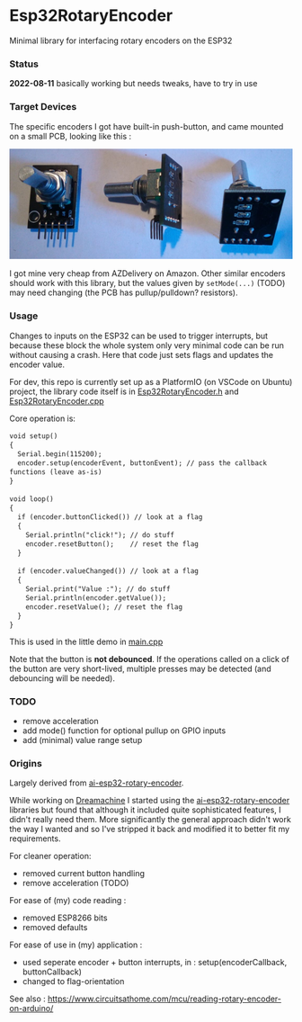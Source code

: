 # Esp32RotaryEncoder

Minimal library for interfacing rotary encoders on the ESP32

### Status

**2022-08-11** basically working but needs tweaks, have to try in use

### Target Devices

The specific encoders I got have built-in push-button, and came mounted on a small PCB, looking like this :

![encoder](https://github.com/danja/Esp32RotaryEncoder/blob/main/images/encoder.png)

I got mine very cheap from AZDelivery on Amazon. Other similar encoders should work with this library, but the values given by `setMode(...)` (TODO) may need changing (the PCB has pullup/pulldown? resistors).

### Usage

Changes to inputs on the ESP32 can be used to trigger interrupts, but because these block the whole system only very minimal code can be run without causing a crash. Here that code just sets flags and updates the encoder value.

For dev, this repo is currently set up as a PlatformIO (on VSCode on Ubuntu) project, the library code itself is in [Esp32RotaryEncoder.h](https://github.com/danja/Esp32RotaryEncoder/blob/main/lib/Esp32RotaryEncoder/Esp32RotaryEncoder.h) and [Esp32RotaryEncoder.cpp](https://github.com/danja/Esp32RotaryEncoder/blob/main/lib/Esp32RotaryEncoder/Esp32RotaryEncoder.cpp)

Core operation is:

```
void setup()
{
  Serial.begin(115200);
  encoder.setup(encoderEvent, buttonEvent); // pass the callback functions (leave as-is)
}

void loop()
{
  if (encoder.buttonClicked()) // look at a flag
  {
    Serial.println("click!"); // do stuff
    encoder.resetButton();    // reset the flag
  }

  if (encoder.valueChanged()) // look at a flag
  {
    Serial.print("Value :"); // do stuff
    Serial.println(encoder.getValue());
    encoder.resetValue(); // reset the flag
  }
}
```

This is used in the little demo in [main.cpp](https://github.com/danja/Esp32RotaryEncoder/blob/main/src/main.cpp)

Note that the button is **not debounced**. If the operations called on a click of the button are very short-lived, multiple presses may be detected (and debouncing will be needed).

### TODO

- remove acceleration
- add mode() function for optional pullup on GPIO inputs
- add (minimal) value range setup

### Origins

Largely derived from [ai-esp32-rotary-encoder](https://github.com/igorantolic/ai-esp32-rotary-encoder).

While working on [Dreamachine](https://github.com/danja/dreamachine) I started using the [ai-esp32-rotary-encoder](https://github.com/igorantolic/ai-esp32-rotary-encoder) libraries but found that although it included quite sophisticated features, I didn't really need them. More significantly the general approach didn't work the way I wanted and so I've stripped it back and modified it to better fit my requirements.

For cleaner operation:

- removed current button handling
- remove acceleration (TODO)

For ease of (my) code reading :

- removed ESP8266 bits
- removed defaults

For ease of use in (my) application :

- used seperate encoder + button interrupts, in : setup(encoderCallback, buttonCallback)
- changed to flag-orientation

See also : https://www.circuitsathome.com/mcu/reading-rotary-encoder-on-arduino/

